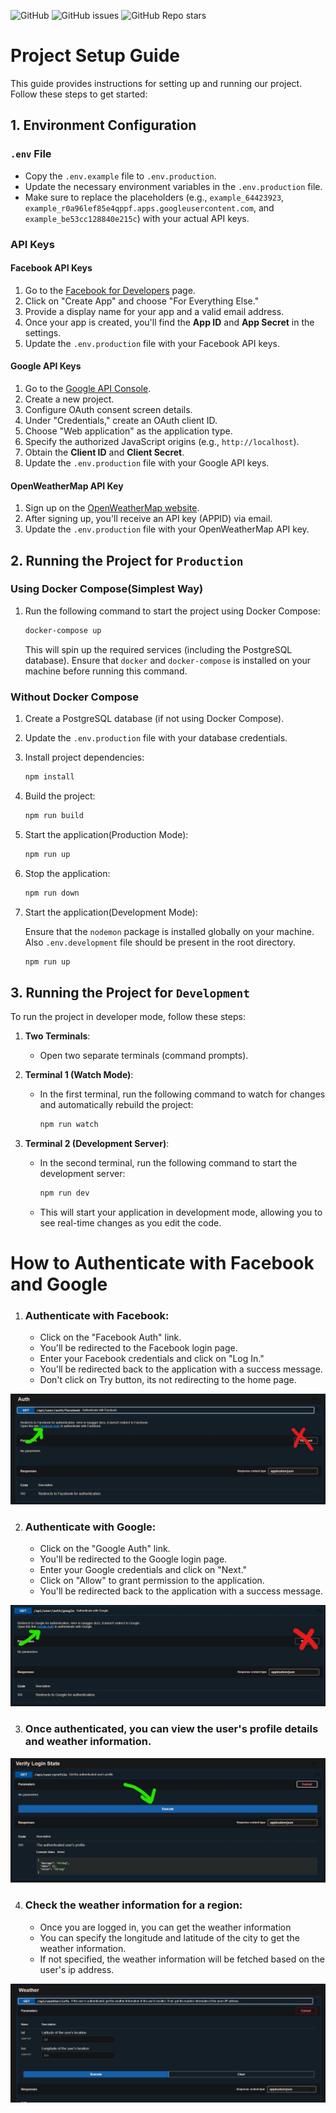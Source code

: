 ![GitHub](https://img.shields.io/github/license/GV211432/weather-be) ![GitHub issues](https://img.shields.io/github/issues-raw/GV211432/weather-be) ![GitHub Repo stars](https://img.shields.io/github/stars/GV211432/weather-be?style=social)


# Project Setup Guide

This guide provides instructions for setting up and running our project. Follow these steps to get started:

## 1. Environment Configuration

### `.env` File

- Copy the `.env.example` file to `.env.production`.
- Update the necessary environment variables in the `.env.production` file.
- Make sure to replace the placeholders (e.g., `example_64423923`, `example_r0a96lef85e4qppf.apps.googleusercontent.com`, and `example_be53cc128840e215c`) with your actual API keys.

### API Keys

#### Facebook API Keys

1. Go to the [Facebook for Developers](https://developers.facebook.com/apps) page.
2. Click on "Create App" and choose "For Everything Else."
3. Provide a display name for your app and a valid email address.
4. Once your app is created, you'll find the **App ID** and **App Secret** in the settings.
5. Update the `.env.production` file with your Facebook API keys.

#### Google API Keys

1. Go to the [Google API Console](https://console.developers.google.com/).
2. Create a new project.
3. Configure OAuth consent screen details.
4. Under "Credentials," create an OAuth client ID.
5. Choose "Web application" as the application type.
6. Specify the authorized JavaScript origins (e.g., `http://localhost`).
7. Obtain the **Client ID** and **Client Secret**.
8. Update the `.env.production` file with your Google API keys.

#### OpenWeatherMap API Key

1. Sign up on the [OpenWeatherMap website](https://openweathermap.org/appid).
2. After signing up, you'll receive an API key (APPID) via email.
3. Update the `.env.production` file with your OpenWeatherMap API key.

## 2. Running the Project for `Production`

### Using Docker Compose(Simplest Way)

1. Run the following command to start the project using Docker Compose:
   ```bash
   docker-compose up
   ```
   This will spin up the required services (including the PostgreSQL database).
   Ensure that `docker` and `docker-compose` is installed on your machine before running this command.

### Without Docker Compose

1. Create a PostgreSQL database (if not using Docker Compose).

2. Update the `.env.production` file with your database credentials.

3. Install project dependencies:
   ```bash
   npm install
   ```

4. Build the project:
   ```bash
   npm run build
   ```

5. Start the application(Production Mode):
   ```bash
   npm run up
   ```

6. Stop the application:
   ```bash
   npm run down
   ```    

5. Start the application(Development Mode):

   Ensure that the `nodemon` package is installed globally on your machine.
   Also `.env.development` file should be present in the root directory.

   ```bash
   npm run up
   ```
## 3. Running the Project for `Development`

To run the project in developer mode, follow these steps:

1. **Two Terminals**:
   - Open two separate terminals (command prompts).

2. **Terminal 1 (Watch Mode)**:
   - In the first terminal, run the following command to watch for changes and automatically rebuild the project:
     ```bash
     npm run watch
     ```

3. **Terminal 2 (Development Server)**:
   - In the second terminal, run the following command to start the development server:
     ```bash
     npm run dev
     ```
   - This will start your application in development mode, allowing you to see real-time changes as you edit the code.


# How to Authenticate with Facebook and Google 

1. ### Authenticate with Facebook:
   - Click on the "Facebook Auth" link.
   - You'll be redirected to the Facebook login page.
   - Enter your Facebook credentials and click on "Log In."
   - You'll be redirected back to the application with a success message.
   - Don't click on Try button, its not redirecting to the home page.

![How to auth with Facebook](./docs/img/facebook.jpg)

2. ### Authenticate with Google:
   - Click on the "Google Auth" link.
   - You'll be redirected to the Google login page.
   - Enter your Google credentials and click on "Next."
   - Click on "Allow" to grant permission to the application.
   - You'll be redirected back to the application with a success message.

![How to auth with Google](./docs/img/google.jpg)

3. ### Once authenticated, you can view the user's profile details and weather information.

![Check Auth Status](./docs/img/profile.jpg)

4. ### Check the weather information for a region:
   - Once you are logged in, you can get the weather information
   - You can specify the longitude and latitude of the city to get the weather information.
   - If not specified, the weather information will be fetched based on the user's ip address.

![Weather Info](./docs/img/weather.jpg)